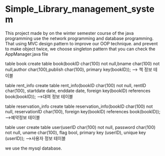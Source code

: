 # Simple_Library_management_system
This project made by on the winter semester course of the java programming use the network programming and database programming.
That using MVC design pattern to improve our OOP technique. and prevent to make object twice, we choose singleton pattern that you can check the AppManager.java file 


table book
create table book(bookID char(100) not null,bname char(100) not null,author char(100),publish char(100), primary key(bookID));
--> 책 정보 테이블

table rent_info
create table rent_info(bookID char(100) not null, rentID char(100), startdate date, enddate date, foreign key(bookID) references book(bookID));
-->대여 정보 테이블

table reservation_info
create table reservation_info(bookID char(100) not null, reservationID char(100), foreign key(bookID) references book(bookID));
-->예약정보 테이블

table user
create table user(userID char(100) not null, password char(100) not null, uname char(100), flag bool, primary key (userID), unique key (userID));
-->사용자 정보 테이블

we use the mysql database.
